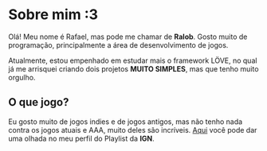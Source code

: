 # Sobre mim :3

Olá! Meu nome é Rafael, mas pode me chamar de **Ralob**. 
Gosto muito de programação, principalmente a área de desenvolvimento de jogos. 

Atualmente, estou empenhado em estudar mais o framework LÖVE, 
no qual já me arrisquei criando dois projetos **MUITO SIMPLES**, mas que tenho muito orgulho.

## O que jogo?

Eu gosto muito de jogos indies e de jogos antigos, mas não tenho nada contra os jogos atuais e AAA, muito deles são incríveis. [Aqui](https://www.ign.com/playlist/Ralob) você pode dar uma olhada no meu perfil do Playlist da **IGN**.


